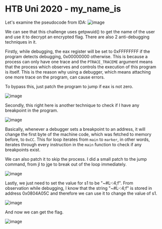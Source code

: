 # HTB Uni 2020 - my_name_is

Let's examine the pseudocode from IDA:
![image](https://github.com/san601/CTF_Archive/assets/144963803/3181f057-4f41-4bc4-bfd9-220d069dd488)

We can see that this challenge uses getpwuid() to get the name of the user and use it to decrypt an encrypted flag. There are also 2 anti-debugging techniques in it.

Firstly, while debugging, the eax register will be set to 0xFFFFFFFF if the program detects debugging, 0x00000000 otherwise. This is because a process can only have one trace and the ```PTRACE_TRACEME``` argument means that the process which observes and controls the execution of this program is itself. This is the reason why using a debugger, which means attaching one more trace on the program, can cause errors.

To bypass this, just patch the program to jump if eax is not zero.

![image](https://github.com/san601/CTF_Archive/assets/144963803/953c7acb-8a26-4d80-81bb-30dfbf706bd2)

Secondly, this right here is another technique to check if I have any breakpoint in the program.

![image](https://github.com/san601/CTF_Archive/assets/144963803/f13ba6a4-d762-4e99-ba13-6eff2af72c40)

Basically, whenever a debugger sets a breakpoint to an address, it will change the first byte of the machine code, which was fetched to memory before, to ```0xCC```. This for loop iterates from ```main``` to ```marker```, in other words, iterates through every instruction in the ```main``` function to check if any breakpoints exist.

We can also patch it to skip the process. I did a small patch to the jump command, from jl to jge to break out of the loop immediately.

![image](https://github.com/san601/CTF_Archive/assets/144963803/c7e604c4-9e3d-4a3f-8021-c09602d0f624)

Lastly, we just need to set the value for s1 to be "\~#L-:4;f". From observation while debugging, I know that the string "\~#L-:4;f" is stored in address 0x0804A05C and therefore we can use it to change the value of s1.

![image](https://github.com/san601/CTF_Archive/assets/144963803/a537c8af-ecfb-4fd7-9f5c-112ce5765947)

And now we can get the flag.

![image](https://github.com/san601/CTF_Archive/assets/144963803/471132b7-9a8c-4039-8d2b-f977b829b117)
